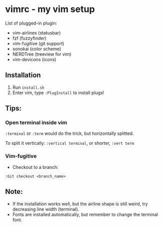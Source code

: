 # vimrc - my vim setup

List of plugged-in plugin:
- vim-airlines (statusbar)
- fzf (fuzzyfinder)
- vim-fugitive (git support)
- sonokai (color scheme)
- NERDTree (treeview for vim)
- vim-devicons (icons)

## Installation
1. Run `install.sh`
2. Enter vim, type `:PlugInstall` to install plugs!

## Tips:
### Open terminal inside vim
`:terminal` or `:term` would do the trick, but horizontally splitted.

To split it vertically: `:vertical terminal`, or shorter, `:vert term`

### Vim-fugitive
- Checkout to a branch:
```
:Git checkout <branch_name>
```

## Note:
- If the installation works well, but the airline shape is still weird, try
decreasing line width (terminal).
- Fonts are installed automatically, but remember to change the terminal font.
